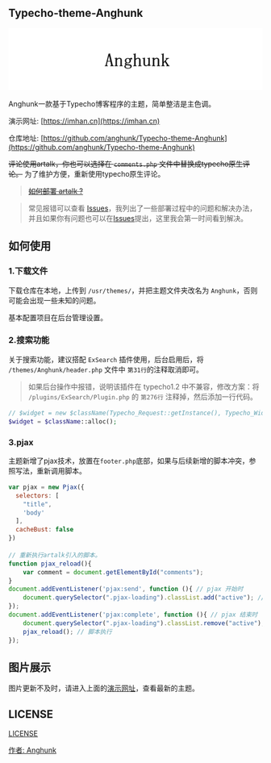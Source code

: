 ## Typecho-theme-Anghunk

![](./css/theme-logo.png)

Anghunk一款基于Typecho博客程序的主题，简单整洁是主色调。

演示网址: [https://imhan.cn](https://imhan.cn)

仓库地址: [https://github.com/anghunk/Typecho-theme-Anghunk](https://github.com/anghunk/Typecho-theme-Anghunk)

~~评论使用artalk，你也可以选择在 `comments.php` 文件中替换成typecho原生评论。~~ 为了维护方便，重新使用typecho原生评论。

> ~~[如何部署 artalk ?](https://artalk.js.org/)~~

>常见报错可以查看 [Issues](https://github.com/anghunk/Typecho-theme-Anghunk/issues)，我列出了一些部署过程中的问题和解决办法，并且如果你有问题也可以在[Issues](https://github.com/anghunk/Typecho-theme-Anghunk/issues)提出，这里我会第一时间看到解决。


## 如何使用

### 1.下载文件

下载仓库在本地，上传到 `/usr/themes/`，并把主题文件夹改名为 `Anghunk`，否则可能会出现一些未知的问题。

基本配置项目在后台管理设置。

### 2.搜索功能

关于搜索功能，建议搭配 `ExSearch` 插件使用，后台启用后，将 `/themes/Anghunk/header.php` 文件中 `第31行`的注释取消即可。

>如果后台操作中报错，说明该插件在 typecho1.2 中不兼容，修改方案：将 `/plugins/ExSearch/Plugin.php` 的 `第276行` 注释掉，然后添加一行代码。

```php
// $widget = new $className(Typecho_Request::getInstance(), Typecho_Widget_Helper_Empty::getInstance());
$widget = $className::alloc();
```

### 3.pjax

主题新增了pjax技术，放置在`footer.php`底部，如果与后续新增的脚本冲突，参照写法，重新调用脚本。

```js
var pjax = new Pjax({
  selectors: [
    "title",
    'body'
  ],
  cacheBust: false
})

// 重新执行artalk引入的脚本。
function pjax_reload(){
    var comment = document.getElementById("comments");
}
document.addEventListener('pjax:send', function (){ // pjax 开始时
    document.querySelector(".pjax-loading").classList.add("active"); // loading动画开始
});
document.addEventListener('pjax:complete', function (){ // pjax 结束时
    document.querySelector(".pjax-loading").classList.remove("active"); // loading动画结束
    pjax_reload(); // 脚本执行
});
```

## 图片展示

图片更新不及时，请进入上面的[演示网址](https://imhan.cn)，查看最新的主题。

## LICENSE

[LICENSE](./LICENSE)

[作者: Anghunk](https://imhan.cn)
